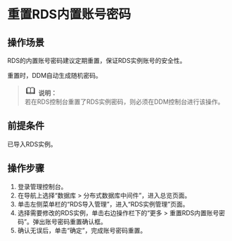 # 重置RDS内置账号密码<a name="ddm_03_0017"></a>

## 操作场景<a name="section13678125554210"></a>

RDS的内置账号密码建议定期重置，保证RDS实例账号的安全性。

重置时，DDM自动生成随机密码。

>![](public_sys-resources/icon-note.gif) **说明：**   
>若在RDS控制台重置了RDS实例密码，则必须在DDM控制台进行该操作。  

## 前提条件<a name="section6678855124210"></a>

已导入RDS实例。

## 操作步骤<a name="section36781455144210"></a>

1.  登录管理控制台。
2.  在导航上选择“数据库 \> 分布式数据库中间件”，进入总览页面。
3.  单击左侧菜单栏的“RDS导入管理”，进入“RDS实例管理”页面。
4.  选择需要修改的RDS实例，单击右边操作栏下的“更多 \> 重置RDS内置账号密码”。弹出账号密码重置确认框。
5.  确认无误后，单击“确定”，完成账号密码重置。

